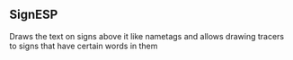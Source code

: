 ## SignESP

Draws the text on signs above it like nametags and allows drawing tracers to signs that have certain words in them
